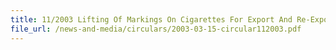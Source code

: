 ```yaml
---
title: 11/2003 Lifting Of Markings On Cigarettes For Export And Re-Export
file_url: /news-and-media/circulars/2003-03-15-circular112003.pdf
---
```

